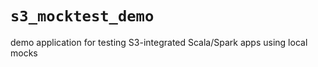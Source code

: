 # `s3_mocktest_demo`

demo application for testing S3-integrated Scala/Spark apps using local mocks
